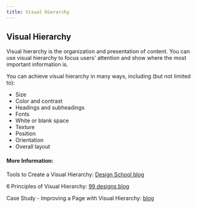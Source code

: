 ```yaml
---
title: Visual Hierarchy
---
```

## Visual Hierarchy

Visual hierarchy is the organization and presentation of content. You can use visual hierarchy to focus users' attention and show where the most important information is.

You can achieve visual hierarchy in many ways, including (but not limited to):

* Size
* Color and contrast
* Headings and subheadings
* Fonts
* White or blank space
* Texture
* Position
* Orientation
* Overall layout

#### More Information:

Tools to Create a Visual Hierarchy: [Design School blog](https://designschool.canva.com/blog/visual-hierarchy/)

6 Principles of Visual Hierarchy: [99 designs blog](https://99designs.com/blog/tips/6-principles-of-visual-hierarchy/)

Case Study - Improving a Page with Visual Hierarchy: [blog](http://blog.formedfunction.com/post/3029763425/on-visual-hierarchy)
